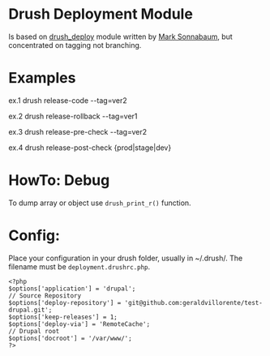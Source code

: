 Drush Deployment Module
=======================

Is based on [drush_deploy](http://drupal.org/project/drush_deploy) module written by [Mark Sonnabaum](https://drupal.org/user/75278), but concentrated on tagging not branching.

Examples
========

ex.1
drush release-code --tag=ver2

ex.2
drush release-rollback --tag=ver1

ex.3
drush release-pre-check --tag=ver2

ex.4
drush release-post-check {prod|stage|dev}


HowTo: Debug
============

To dump array or object use `drush_print_r()` function.

Config:
======

Place your configuration in your drush folder, usually in ~/.drush/. The filename must be `deployment.drushrc.php`.

```
<?php
$options['application'] = 'drupal';
// Source Repository
$options['deploy-repository'] = 'git@github.com:geraldvillorente/test-drupal.git';
$options['keep-releases'] = 1;
$options['deploy-via'] = 'RemoteCache';
// Drupal root
$options['docroot'] = '/var/www/';
?>
```
